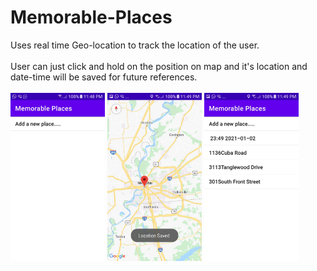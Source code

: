 # Memorable-Places
Uses real time Geo-location to track the location of the user. <br></br>
User can just click and hold on the position on map and it's location and date-time will be saved for future references.<br></br>
<img src="https://github.com/Gurpreetkharoud1579/Memorable-Places/blob/master/Images/start.jpeg" alt="Girl in a jacket" width = 30% height =30%>
<img src="https://github.com/Gurpreetkharoud1579/Memorable-Places/blob/master/Images/locationSaved.jpeg" alt="Girl in a jacket" width = 30% height =30%>
<img src="https://github.com/Gurpreetkharoud1579/Memorable-Places/blob/master/Images/listUpdated.jpeg" alt="Girl in a jacket" width = 30% height =30%>
